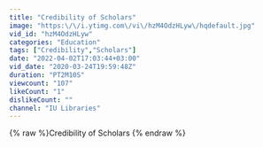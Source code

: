 ```yaml
---
title: "Credibility of Scholars"
image: "https:\/\/i.ytimg.com\/vi\/hzM4OdzHLyw\/hqdefault.jpg"
vid_id: "hzM4OdzHLyw"
categories: "Education"
tags: ["Credibility","Scholars"]
date: "2022-04-02T17:03:44+03:00"
vid_date: "2020-03-24T19:59:48Z"
duration: "PT2M10S"
viewcount: "107"
likeCount: "1"
dislikeCount: ""
channel: "IU Libraries"
---
```

{% raw %}Credibility of Scholars {% endraw %}
